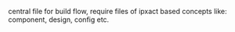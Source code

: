central file for build flow, require files of ipxact based concepts like: component, design, config etc.

